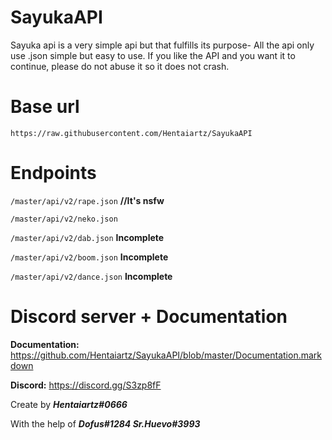 # SayukaAPI

Sayuka api is a very simple api but that fulfills its purpose- All the api only use .json simple but easy to use.
If you like the API and you want it to continue, please do not abuse it so it does not crash.

# Base url
```https://raw.githubusercontent.com/Hentaiartz/SayukaAPI```
 
# Endpoints
```/master/api/v2/rape.json``` **//It's nsfw**

```/master/api/v2/neko.json```

```/master/api/v2/dab.json``` **Incomplete**

```/master/api/v2/boom.json``` **Incomplete**

```/master/api/v2/dance.json``` **Incomplete**

# Discord server + Documentation
**Documentation:** https://github.com/Hentaiartz/SayukaAPI/blob/master/Documentation.markdown

**Discord:** https://discord.gg/S3zp8fF


Create by ***Hentaiartz#0666***

With the help of ***Dofus#1284 Sr.Huevo#3993***
